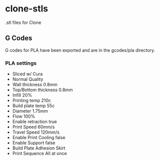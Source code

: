 # clone-stls

.stl files for Clone

## G Codes

G codes for PLA have been exported and are in the gcodes/pla directory.

### PLA settings

* Sliced w/ Cura
* Normal Quality
* Wall thickness 0.8mm
* Top/Bottom thickness 0.8mm
* Infill 20%
* Printing temp 210c
* Build plate temp 55c
* Diameter 1.75mm
* Flow 100%
* Enable retraction true
* Print Speed 60mm/s
* Travel Speed 120mm/s
* Enable Print Cooling false
* Enable Support false
* Build Plate Adhesion Skirt
* Print Sequence All at once
